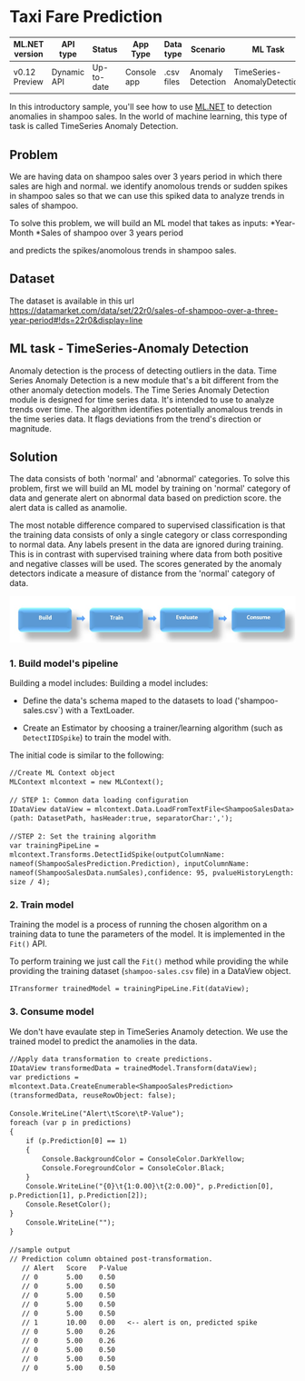 # Taxi Fare Prediction

| ML.NET version | API type          | Status                        | App Type    | Data type | Scenario            | ML Task                   | Algorithms                  |
|----------------|-------------------|-------------------------------|-------------|-----------|---------------------|---------------------------|-----------------------------|
| v0.12 Preview           | Dynamic API | Up-to-date | Console app | .csv files | Anomaly Detection | TimeSeries-AnomalyDetection | IID Spike Detection |

In this introductory sample, you'll see how to use [ML.NET](https://www.microsoft.com/net/learn/apps/machine-learning-and-ai/ml-dotnet) to detection anomalies in shampoo sales. In the world of machine learning, this type of task is called TimeSeries Anomaly Detection.

## Problem
We are having data on shampoo sales over 3 years period in which there sales are high and normal. we identify anomolous trends or sudden spikes in shampoo sales so that we can use this spiked data to analyze trends in sales of shampoo. 

To solve this problem, we will build an ML model that takes as inputs: 
*Year-Month
*Sales of shampoo over 3 years period

and predicts the spikes/anomolous trends in shampoo sales.

## Dataset
The dataset is available in this url https://datamarket.com/data/set/22r0/sales-of-shampoo-over-a-three-year-period#!ds=22r0&display=line

## ML task - TimeSeries-Anomaly Detection
Anomaly detection is the process of detecting outliers in the data. Time Series Anomaly Detection is a new module that's a bit different from the other anomaly detection models. The Time Series Anomaly Detection module is designed for time series data. It's intended to use to analyze trends over time. The algorithm identifies potentially anomalous trends in the time series data. It flags deviations from the trend's direction or magnitude.

## Solution
The data consists of both 'normal' and 'abnormal' categories. To solve this problem, first we will build an ML model by training on 'normal' category of data and generate alert on abnormal data based on prediction score. the alert data is called as anamolie.

The most notable difference compared to supervised classification is that the training data consists of only a single category or class corresponding to normal data. Any labels present in the data are ignored during training. This is in contrast with supervised training where data from both positive and negative classes will be used. The scores generated by the anomaly detectors indicate a measure of distance from the 'normal' category of data. 

![Build -> Train ->  Consume](../shared_content/modelpipeline.png)

### 1. Build model's pipeline

Building a model includes: Building a model includes: 

* Define the data's schema maped to the datasets to load ('shampoo-sales.csv`) with a TextLoader.

* Create an Estimator by choosing a trainer/learning algorithm (such as `DetectIIDSpike`) to train the model with. 

The initial code is similar to the following:


```CSharp
//Create ML Context object
MLContext mlcontext = new MLContext();

// STEP 1: Common data loading configuration
IDataView dataView = mlcontext.Data.LoadFromTextFile<ShampooSalesData>(path: DatasetPath, hasHeader:true, separatorChar:',');

//STEP 2: Set the training algorithm    
var trainingPipeLine = mlcontext.Transforms.DetectIidSpike(outputColumnName: nameof(ShampooSalesPrediction.Prediction), inputColumnName: nameof(ShampooSalesData.numSales),confidence: 95, pvalueHistoryLength: size / 4);
```

### 2. Train model
Training the model is a process of running the chosen algorithm on a training data to tune the parameters of the model. It is implemented in the `Fit()` API.

 To perform training we just call the `Fit()` method while providing the while providing the training dataset (`shampoo-sales.csv` file) in a DataView object.
```CSharp
ITransformer trainedModel = trainingPipeLine.Fit(dataView);
```

### 3. Consume model
We don't have evaulate step in TimeSeries Anamoly detection. We use the trained model to predict the anamolies in the data.  

```CSharp
//Apply data transformation to create predictions.
IDataView transformedData = trainedModel.Transform(dataView);
var predictions = mlcontext.Data.CreateEnumerable<ShampooSalesPrediction>(transformedData, reuseRowObject: false);
          
Console.WriteLine("Alert\tScore\tP-Value");
foreach (var p in predictions)
{
    if (p.Prediction[0] == 1)
    {
        Console.BackgroundColor = ConsoleColor.DarkYellow;
        Console.ForegroundColor = ConsoleColor.Black;
    }
    Console.WriteLine("{0}\t{1:0.00}\t{2:0.00}", p.Prediction[0], p.Prediction[1], p.Prediction[2]);
    Console.ResetColor();
}
    Console.WriteLine("");
}

//sample output
// Prediction column obtained post-transformation.
   // Alert   Score   P-Value
   // 0       5.00    0.50
   // 0       5.00    0.50
   // 0       5.00    0.50
   // 0       5.00    0.50
   // 0       5.00    0.50
   // 1       10.00   0.00   <-- alert is on, predicted spike
   // 0       5.00    0.26
   // 0       5.00    0.26
   // 0       5.00    0.50
   // 0       5.00    0.50
   // 0       5.00    0.50
```


